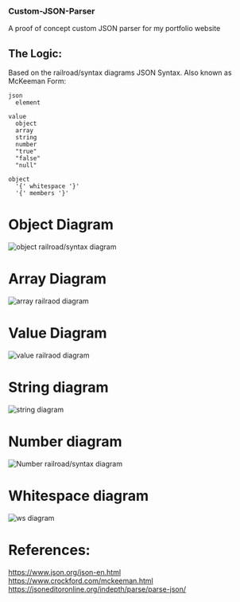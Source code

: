 ### Custom-JSON-Parser
A proof of concept custom JSON parser for my portfolio website

## The Logic:
Based on the railroad/syntax diagrams JSON Syntax. Also known as McKeeman Form:

```
json
  element

value
  object
  array
  string
  number
  "true"
  "false"
  "null"

object
  '{' whitespace '}'
  '{' members '}'

```

# Object Diagram
![object railroad/syntax diagram](https://www.json.org/img/object.png)

# Array Diagram
![array railraod diagram](https://www.json.org/img/array.png)

# Value Diagram
![value railraod diagram](https://www.json.org/img/value.png)

# String diagram
![string diagram](https://www.json.org/img/string.png)

# Number diagram
![Number railroad/syntax diagram](https://www.json.org/img/number.png)

# Whitespace diagram
![ws diagram](https://www.json.org/img/whitespace.png)


# References:
https://www.json.org/json-en.html
https://www.crockford.com/mckeeman.html
https://jsoneditoronline.org/indepth/parse/parse-json/